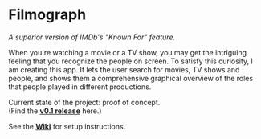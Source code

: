 # Filmograph
*A superior version of IMDb's "Known For" feature.*

When you're watching a movie or a TV show, you may get the intriguing feeling 
that you recognize the people on screen. To satisfy this curiosity, I am 
creating this app. It lets the user search for movies, TV shows and people, 
and shows them a comprehensive graphical overview of the roles that people 
played in different productions.

Current state of the project: proof of concept.  
(Find the **[v0.1 release](https://github.com/tfiers/screenkin/releases/tag/v0.1)** here.)

See the **[Wiki](https://github.com/tfiers/screenkin/wiki)** for setup instructions.
